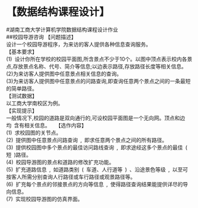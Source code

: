 # 【数据结构课程设计】    
#湖南工商大学计算机学院数据结构课程设计作业    
##校园导游咨询
【问题描述】    
设计一个校园导游程序，为来访的客人提供各种信息查询服务。    
【基本要求】    
(1) 设计你所在学校的校园平面图,所含景点不少于10个。以图中顶点表示校内各景点,存放景点名称、代号、简介等信息;以边表示路径,存放路径长度等相关信息。     
(2)为来访客人提供图中任意景点相关信息的查询。    
(3)为来访客人提供图中任意景点的问路查询,即查询任意两个景点之间的一条最短的简单路径。   
【测试数据】    
以工商大学南校区为例。    
【实现提示】    
一般情况下,校园的道路是双向通行的,可设校园平面图是一个无向网。顶点和边均 含有相关信息。     
【选作内容】    
(1) 求校园图的关节点。    
(2) 提供图中任意景点问路查询 , 即求任意两个景点之间的所有路径。    
(3) 提供校园图中多个景点的最佳访问路线查询 , 即求途经这多个景点的最佳 ( 短 )路径。    
(4) 校园导游图的景点和道路的修改扩充功能。    
(5) 扩充道路信息 , 如道路类别 ( 车道、人行道等 ) 、沿途景色等级 , 以至可按客人所需分别查询人行路径或车行路径或观景路径等。    
(6) 扩充每个景点的邻接景点的方向等信息 , 使得路径查询结果能提供详尽的导向信息。    
(7) 实现校园导游图的仿真界面。    

